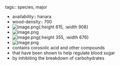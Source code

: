 tags:: species, major

- availability:: hanara
- wood-density:: 700
- ![image.png](https://peach-geographical-bat-397.mypinata.cloud/ipfs/QmULSVHQveKdkjvkKJbEPfUKVA5Utd8t4mgmuSyEdUXCse){:height 615, :width 908}
- ![image.png](https://peach-geographical-bat-397.mypinata.cloud/ipfs/QmZ33m8ad7ghAxBfwDg9jNhzkFyHAcyYXmMMY27ZvAY7jU)
- ![image.png](https://peach-geographical-bat-397.mypinata.cloud/ipfs/QmU5mQEPQok29eT2J1DnF1c1hdrKiPfvFFYt84j2jtH2DV){:height 355, :width 676}
- ![image.png](https://peach-geographical-bat-397.mypinata.cloud/ipfs/QmYKsNfZ9H6XWLLPL5M1H4kEqgbSCrCshBZr68xsuEhttj)
- contains corosolic acid and other compounds
- that have been shown to help regulate blood sugar
- by inhibiting the breakdown of carbohydrates